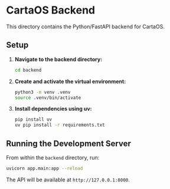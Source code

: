 # CartaOS Backend

This directory contains the Python/FastAPI backend for CartaOS.

## Setup

1.  **Navigate to the backend directory:**
    ```sh
    cd backend
    ```

2.  **Create and activate the virtual environment:**
    ```sh
    python3 -m venv .venv
    source .venv/bin/activate
    ```

3.  **Install dependencies using uv:**
    ```sh
    pip install uv
    uv pip install -r requirements.txt
    ```

## Running the Development Server

From within the `backend` directory, run:

```sh
uvicorn app.main:app --reload
```

The API will be available at `http://127.0.0.1:8000`.